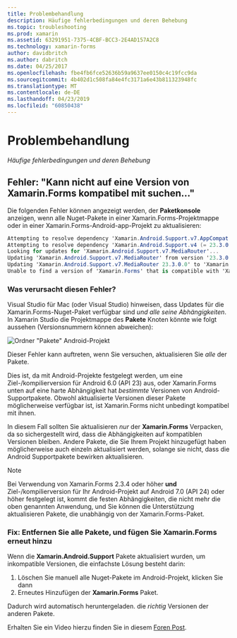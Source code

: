 ```yaml
---
title: Problembehandlung
description: Häufige fehlerbedingungen und deren Behebung
ms.topic: troubleshooting
ms.prod: xamarin
ms.assetid: 63291951-7375-4CBF-BCC3-2E4AD157A2C8
ms.technology: xamarin-forms
author: davidbritch
ms.author: dabritch
ms.date: 04/25/2017
ms.openlocfilehash: fbe4fb6fce52636b59a9637ee0150c4c19fcc9da
ms.sourcegitcommit: 4b402d1c508fa84e4fc3171a6e43b811323948fc
ms.translationtype: MT
ms.contentlocale: de-DE
ms.lasthandoff: 04/23/2019
ms.locfileid: "60850438"
---
```

# <a name="troubleshooting"></a>Problembehandlung

_Häufige fehlerbedingungen und deren Behebung_

## <a name="error-unable-to-find-a-version-of-xamarinforms-compatible-with"></a>Fehler: "Kann nicht auf eine Version von Xamarin.Forms kompatibel mit suchen..."

Die folgenden Fehler können angezeigt werden, der **Paketkonsole** anzeigen, wenn alle Nuget-Pakete in einer Xamarin.Forms-Projektmappe oder in einer Xamarin.Forms-Android-app-Projekt zu aktualisieren:

```csharp
Attempting to resolve dependency 'Xamarin.Android.Support.v7.AppCompat (= 23.3.0.0)'.
Attempting to resolve dependency 'Xamarin.Android.Support.v4 (= 23.3.0.0)'.
Looking for updates for 'Xamarin.Android.Support.v7.MediaRouter'...
Updating 'Xamarin.Android.Support.v7.MediaRouter' from version '23.3.0.0' to '23.3.1.0' in project 'Todo.Droid'.
Updating 'Xamarin.Android.Support.v7.MediaRouter 23.3.0.0' to 'Xamarin.Android.Support.v7.MediaRouter 23.3.1.0' failed.
Unable to find a version of 'Xamarin.Forms' that is compatible with 'Xamarin.Android.Support.v7.MediaRouter 23.3.0.0'.
```

### <a name="what-causes-this-error"></a>Was verursacht diesen Fehler?

Visual Studio für Mac (oder Visual Studio) hinweisen, dass Updates für die Xamarin.Forms-Nuget-Paket verfügbar sind *und alle seine Abhängigkeiten*. In Xamarin Studio die Projektmappe des **Pakete** Knoten könnte wie folgt aussehen (Versionsnummern können abweichen):

![](images/updates-available.png "Ordner \"Pakete\" Android-Projekt")

Dieser Fehler kann auftreten, wenn Sie versuchen, aktualisieren Sie _alle_ der Pakete.

Dies ist, da mit Android-Projekte festgelegt werden, um eine Ziel-/kompilierversion für Android 6.0 (API 23) aus, oder Xamarin.Forms unten auf eine harte Abhängigkeit hat *bestimmte* Versionen von Android-Supportpakete. Obwohl aktualisierte Versionen dieser Pakete möglicherweise verfügbar ist, ist Xamarin.Forms nicht unbedingt kompatibel mit ihnen.

In diesem Fall sollten Sie aktualisieren _nur_ der **Xamarin.Forms** Verpacken, da so sichergestellt wird, dass die Abhängigkeiten auf kompatiblen Versionen bleiben. Andere Pakete, die Sie Ihrem Projekt hinzugefügt haben möglicherweise auch einzeln aktualisiert werden, solange sie nicht, dass die Android Supportpakete bewirken aktualisieren.


> [!NOTE]
> Bei Verwendung von Xamarin.Forms 2.3.4 oder höher **und** Ziel-/kompilierversion für Ihr Android-Projekt auf Android 7.0 (API 24) oder höher festgelegt ist, kommt die festen Abhängigkeiten, die nicht mehr die oben genannten Anwendung, und Sie können die Unterstützung aktualisieren Pakete, die unabhängig von der Xamarin.Forms-Paket.


### <a name="fix-remove-all-packages-and-re-add-xamarinforms"></a>Fix: Entfernen Sie alle Pakete, und fügen Sie Xamarin.Forms erneut hinzu

Wenn die **Xamarin.Android.Support** Pakete aktualisiert wurden, um inkompatible Versionen, die einfachste Lösung besteht darin:

1. Löschen Sie manuell alle Nuget-Pakete im Android-Projekt, klicken Sie dann
2. Erneutes Hinzufügen der **Xamarin.Forms** Paket.

Dadurch wird automatisch heruntergeladen. die *richtig* Versionen der anderen Pakete.

Erhalten Sie ein Video hierzu finden Sie in diesem [Foren Post](https://forums.xamarin.com/discussion/comment/170012/#Comment_170012).
